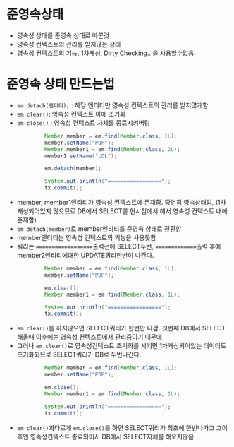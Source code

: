 # 준영속상태

- 영속성 상태를 준영속 상태로 바꾼것
- 영속성 컨텍스트의 관리를 받지않는 상태
- 영속성 컨텍스트의 기능, 1차캐싱, Dirty Checking.. 을 사용할수없음.

# 준영속 상태 만드는법

- `em.detach(엔티티);` : 해당 엔티티만 영속성 컨텍스트의 관리를 받지않게함
- `em.clear()`: 영속성 컨텍스트 아애 초기화
- `em.close()` : 영속성 컨텍스트 자체를 종료시켜버림

```java
            Member member = em.find(Member.class, 1L);
            member.setName("POP");
            Member member1 = em.find(Member.class, 2L);
            member1.setName("LOL");

            em.detach(member);

            System.out.println("=================");
            tx.commit();
```

- member, member1엔티티가 영속성 컨텍스트에 존재함. 당연히 영속상태임, (1차캐싱되어있지 않으므로 DB에서 SELECT를 현시점에서 해서 영속성 컨텍스트 내에 존재함)
- `em.detach(member)`로 member엔티티를 준영속 상태로 전환함
- member엔티티는 영속성 컨텍스트의 기능을 사용못함
- 쿼리는 `==================`출력전에 SELECT두번, `=============`출력 후에 member2엔티티에대한 UPDATE쿼리한번이 나간다.

```java
            Member member = em.find(Member.class, 1L);
            member.setName("POP");

            em.clear();
            Member member1 = em.find(Member.class, 1L);

            System.out.println("=================");
            tx.commit();
```

- `em.clear()`를 하지않으면 SELECT쿼리가 한번만 나감. 첫번째 DB예서 SELECT해올때 이후에는 영속성 컨텍스트에서 관리중이기 때문에
- 그러나 `em.clear()`로 영속성컨텍스트 초기화를 시키면 1차캐싱되어있는 데이터도 초기화되므로 SELECT쿼리가 DB로 두번나간다.

```java
            Member member = em.find(Member.class, 1L);
            member.setName("POP");

            em.close();
            Member member1 = em.find(Member.class, 1L);

            System.out.println("=================");
            tx.commit();
```

- `em.clear()`과다르게 `em.close()`를 하면 SELECT쿼리가 최초에 한번나가고 그이후엔 영속성컨텍스트 종료되어서 DB에서 SELECT자체를 해오지않음
